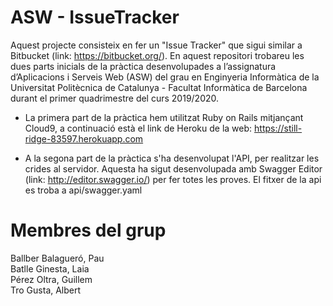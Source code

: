 # ASW - IssueTracker


Aquest projecte consisteix en fer un "Issue Tracker" que sigui similar a Bitbucket (link: https://bitbucket.org/). En aquest repositori trobareu les dues parts inicials de la pràctica desenvolupades a l’assignatura d’Aplicacions i Serveis Web (ASW) del grau en Enginyeria Informàtica de la Universitat Politècnica de Catalunya - Facultat Informàtica de Barcelona durant el primer quadrimestre del curs 2019/2020.

- La primera part de la pràctica hem utilitzat Ruby on Rails mitjançant Cloud9, a continuació està el link de Heroku de la web:
https://still-ridge-83597.herokuapp.com

- A la segona part de la pràctica s'ha desenvolupat l'API, per realitzar les crides al servidor. Aquesta ha sigut desenvolupada amb Swagger Editor (link: http://editor.swagger.io/) per fer totes les proves. El fitxer de la api es troba a api/swagger.yaml 

# Membres del grup
Ballber Balagueró, Pau  
Batlle Ginesta, Laia  
Pérez Oltra, Guillem  
Tro Gusta, Albert  


